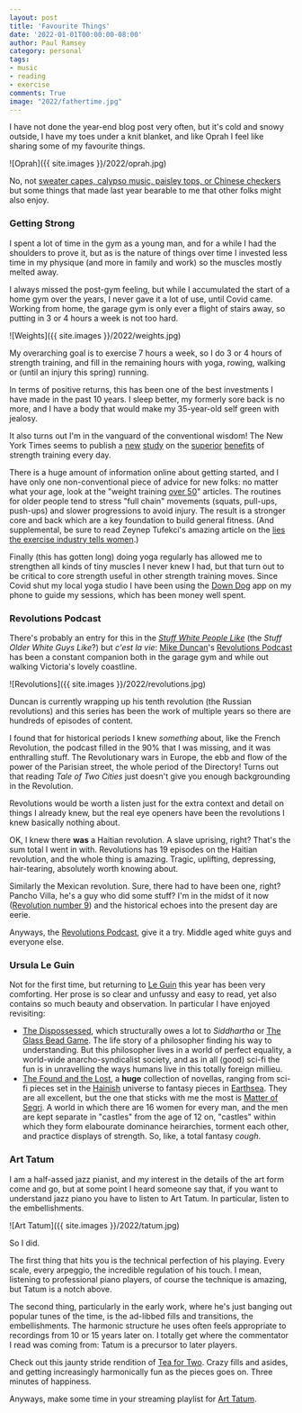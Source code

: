 ```yaml
---
layout: post
title: 'Favourite Things'
date: '2022-01-01T00:00:00-08:00'
author: Paul Ramsey
category: personal
tags:
- music
- reading
- exercise
comments: True
image: "2022/fathertime.jpg"
---
```


I have not done the year-end blog post very often, but it's cold and snowy outside, I have my toes under a knit blanket, and like Oprah I feel like sharing some of my favourite things. 

![Oprah]({{ site.images }}/2022/oprah.jpg)

No, not [sweater capes, calypso music, paisley tops, or Chinese checkers](https://www.youtube.com/watch?v=HzEVKPEvrRs&t=2m19s) but some things that made last year bearable to me that other folks might also enjoy. 

### Getting Strong

I spent a lot of time in the gym as a young man, and for a while I had the shoulders to prove it, but as is the nature of things over time I invested less time in my physique (and more in family and work) so the muscles mostly melted away.

I always missed the post-gym feeling, but while I accumulated the start of a home gym over the years, I never gave it a lot of use, until Covid came. Working from home, the garage gym is only ever a flight of stairs away, so putting in 3 or 4 hours a week is not too hard. 

![Weights]({{ site.images }}/2022/weights.jpg)

My overarching goal is to exercise 7 hours a week, so I do 3 or 4 hours of strength training, and fill in the remaining hours with yoga, rowing, walking or (until an injury this spring) running.

In terms of positive returns, this has been one of the best investments I have made in the past 10 years. I sleep better, my formerly sore back is no more, and I have a body that would make my 35-year-old self green with jealosy.

It also turns out I'm in the vanguard of the conventional wisdom! The New York Times seems to publish a [new](https://www.nytimes.com/2021/07/07/well/weight-training-exercise-control.html) [study](https://www.nytimes.com/2021/07/21/well/move/weight-training-fat.html) on the [superior](https://www.nytimes.com/2020/11/04/well/mind/anxiety-stress-weight-training-lifting-resistance.html) [benefits](https://www.nytimes.com/2019/07/24/well/move/how-weight-training-changes-the-brain.html) of strength training every day. 

There is a huge amount of information online about getting started, and I have only one non-conventional piece of advice for new folks: no matter what your age, look at the "weight training [over 50](https://gymjunkies.com/building-muscle-after-50/)" articles. The routines for older people tend to stress "full chain" movements (squats, pull-ups, push-ups) and slower progressions to avoid injury. The result is a stronger core and back which are a key foundation to build general fitness. (And supplemental, be sure to read Zeynep Tufekci's amazing article on the [lies the exercise industry tells women](https://medium.com/message/put-down-the-pink-dumbbell-1049400ede28).)

Finally (this has gotten long) doing yoga regularly has allowed me to strengthen all kinds of tiny muscles I never knew I had, but that turn out to be critical to core strength useful in other strength training moves. Since Covid shut my local yoga studio I have been using the [Down Dog](https://www.downdogapp.com/) app on my phone to guide my sessions, which has been money well spent.

### Revolutions Podcast

There's probably an entry for this in the [*Stuff White People Like*](https://stuffwhitepeoplelike.com/) (the *Stuff Older White Guys Like*?) but *c'est la vie*: [Mike Duncan](https://en.wikipedia.org/wiki/Mike_Duncan_(podcaster))'s [Revolutions Podcast](https://podcasts.apple.com/us/podcast/revolutions/id703889772) has been a constant companion both in the garage gym and while out walking Victoria's lovely coastline.

![Revolutions]({{ site.images }}/2022/revolutions.jpg)

Duncan is currently wrapping up his tenth revolution (the Russian revolutions) and this series has been the work of multiple years so there are hundreds of episodes of content.

I found that for historical periods I knew *something* about, like the French Revolution, the podcast filled in the 90% that I was missing, and it was enthralling stuff. The Revolutionary wars in Europe, the ebb and flow of the power of the Parisian street, the whole period of the Directory! Turns out that reading *Tale of Two Cities* just doesn't give you enough backgrounding in the Revolution.

Revolutions would be worth a listen just for the extra context and detail on things I already knew, but the real eye openers have been the revolutions I knew basically nothing about.

OK, I knew there **was** a Haitian revolution. A slave uprising, right? That's the sum total I went in with. Revolutions has 19 episodes on the Haitian revolution, and the whole thing is amazing. Tragic, uplifting, depressing, hair-tearing, absolutely worth knowing about.

Similarly the Mexican revolution. Sure, there had to have been one, right? Pancho Villa, he's a guy who did some stuff? I'm in the midst of it now ([Revolution number 9](https://www.youtube.com/watch?v=SNdcFPjGsm8)) and the historical echoes into the present day are eerie.

Anyways, the [Revolutions Podcast](https://podcasts.apple.com/us/podcast/revolutions/id703889772), give it a try. Middle aged white guys and everyone else. 

### Ursula Le Guin

Not for the first time, but returning to [Le Guin](https://en.wikipedia.org/wiki/Ursula_K._Le_Guin) this year has been very comforting. Her prose is so clear and unfussy and easy to read, yet also contains so much beauty and observation. In particular I have enjoyed revisiting:

* [The Dispossessed](https://en.wikipedia.org/wiki/The_Dispossessed), which structurally owes a lot to *Siddhartha* or [The Glass Bead Game](https://en.wikipedia.org/wiki/The_Glass_Bead_Game). The life story of a philosopher finding his way to understanding. But this philosopher lives in a world of perfect equality, a world-wide anarcho-syndicalist society, and as in all (good) sci-fi the fun is in unravelling the ways humans live in this totally foreign millieu.
* [The Found and the Lost](https://www.goodreads.com/book/show/29868611-the-found-and-the-lost), a **huge** collection of novellas, ranging from sci-fi pieces set in the [Hainish](https://en.wikipedia.org/wiki/Hainish_Cycle) universe to fantasy pieces in [Earthsea](https://en.wikipedia.org/wiki/Earthsea). They are all excellent, but the one that sticks with me the most is [Matter of Segri](https://en.wikipedia.org/wiki/The_Matter_of_Seggri). A world in which there are 16 women for every man, and the men are kept separate in "castles" from the age of 12 on, "castles" within which they form elabourate dominance heirarchies, torment each other, and practice displays of strength. So, like, a total fantasy *cough*.

### Art Tatum

I am a half-assed jazz pianist, and my interest in the details of the art form come and go, but at some point I heard someone say that, if you want to understand jazz piano you have to listen to Art Tatum. In particular, listen to the embellishments.

![Art Tatum]({{ site.images }}/2022/tatum.jpg)

So I did.

The first thing that hits you is the technical perfection of his playing. Every scale, every arpeggio, the incredible regulation of his touch. I mean, listening to professional piano players, of course the technique is amazing, but Tatum is a notch above. 

The second thing, particularly in the early work, where he's just banging out popular tunes of the time, is the ad-libbed fills and transitions, the embellishments. The harmonic structure he uses often feels appropriate to recordings from 10 or 15 years later on. I totally get where the commentator I read was coming from: Tatum is a precursor to later players.

Check out this jaunty stride rendition of [Tea for Two](https://open.spotify.com/track/0Otf1ZfYNIjhqFIuJk0fsy?si=079bf237caf94606). Crazy fills and asides, and getting increasingly harmonically fun as the pieces goes on. Three minutes of happiness.

Anyways, make some time in your streaming playlist for [Art Tatum](https://open.spotify.com/artist/3DtSOCXYU6o4EV0K1NgIKq).

